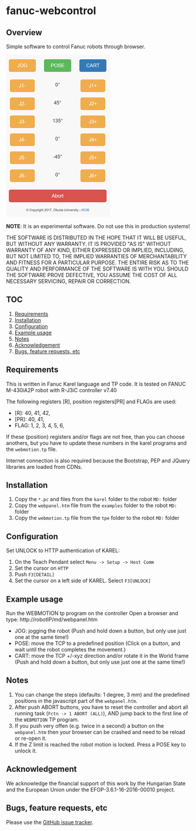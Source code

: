 # fanuc-webcontrol

## Overview
Simple software to control Fanuc robots through browser.

![Image of fanuc-webcontrol](preview.png)

**NOTE**: It is an experimental software. Do not use this in production systems!

THE SOFTWARE IS DISTRIBUTED IN THE HOPE THAT IT WILL BE USEFUL, BUT WITHOUT ANY WARRANTY. IT IS PROVIDED "AS IS" WITHOUT WARRANTY OF ANY KIND, EITHER EXPRESSED OR IMPLIED, INCLUDING, BUT NOT LIMITED TO, THE IMPLIED WARRANTIES OF MERCHANTABILITY AND FITNESS FOR A PARTICULAR PURPOSE. THE ENTIRE RISK AS TO THE QUALITY AND PERFORMANCE OF THE SOFTWARE IS WITH YOU. SHOULD THE SOFTWARE PROVE DEFECTIVE, YOU ASSUME THE COST OF ALL NECESSARY SERVICING, REPAIR OR CORRECTION.

## TOC
1. [Requirements](#requirements)
2. [Installation](#installation)
3. [Configuration](#configuration)
4. [Example usage](#example-usage)
5. [Notes](#notes)
6. [Acknowledgement](#acknowledgement)
7. [Bugs, feature requests, etc](#bugs-feature-requests-etc)

## Requirements
This is written in Fanuc Karel language and TP code. It is tested on FANUC M-430iA2P robot with R-J3iC controller v7.40

The following registers [R], position registers[PR] and FLAGs are used:
- [R]: 40, 41, 42,
- [PR]: 40, 41,
- FLAG: 1, 2, 3, 4, 5, 6,

If these (position) registers and/or flags are not free, than you can choose anothers, but you have to update these numbers in the karel programs and the `webmotion.tp` file.

Internet connection is also required because the Bootstrap, PEP and JQuery libraries are loaded from CDNs.

## Installation
1. Copy the `*.pc` and files from the `karel` folder to the robot `MD:` folder
2. Copy the `webpanel.htm` file from the `examples` folder to the robot `MD:` folder
3. Copy the `webmotion.tp` file from the `tpe` folder to the robot `MD:` folder

## Configuration
Set UNLOCK to HTTP authentication of KAREL: 
1. On the Teach Pendant select `Menu -> Setup -> Host Comm`
2. Set the cursor on `HTTP`
3. Push `F3[DETAIL]`
4. Set the cursor on `A` left side of KAREL. Select `F3[UNLOCK]`

## Example usage
Run the WEBMOTION tp program on the controller
Open a browser and type: http://robotIP/md/webpanel.htm
- JOG: jogging the robot (Push and hold down a button, but only use just one at the same time!)
- POSE: move the TCP to a predefined position (Click on a button, and wait until the robot completes the movement.)
- CART: move the TCP +/-xyz direction and/or rotate it in the World frame (Push and hold down a button, but only use just one at the same time!)

## Notes
1. You can change the steps (defaults: 1 degree, 3 mm) and the predefined positions in the javascript part of the `webpanel.htm`.
2. After push ABORT buttons, you have to reset the controller and abort all running task (`Fctn -> 1 ABORT (ALL)`), AND jump back to the first line of the `WEBMOTION` TP program.
3. If you push very offen (e.g. twice in a second) a button on the `webpanel.htm` then your browser can be crashed and need to be reload or re-open it.
4. If the Z limit is reached the robot motion is locked. Press a POSE key to unlock it.

## Acknowledgement
We acknowledge the financial support of this work by the Hungarian State and the European Union under the  EFOP-3.6.1-16-2016-00010 project.

## Bugs, feature requests, etc
Please use the [GitHub issue tracker][].

[GitHub issue tracker]: https://github.com/ABC-iRobotics/fanuc-webcontrol/issues